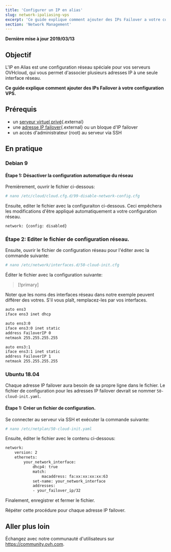 ```yaml
---
title: 'Configurer un IP en alias'
slug: network-ipaliasing-vps
excerpt: 'Ce guide explique comment ajouter des IPs Failover a votre configuration'
section: 'Network Management'
---
```


**Dernière mise à jour 2019/03/13**

## Objectif

L'IP en Alias est une configuration réseau spéciale pour vos serveurs OVHcloud, qui vous permet d'associer plusieurs adresses IP à une seule interface réseau.

**Ce guide explique comment ajouter des IPs Failover à votre configuration VPS.**

## Prérequis

* un [serveur virtuel privé](https://www.ovhcloud.com/fr-ca/vps/){.external}
* une [adresse IP failover](https://www.ovh.com/ca/fr/serveurs-dedies/ip_failover.xml){.external} ou un bloque d'IP failover
* un accès d'administrateur (root) au serveur via SSH

## En pratique

### Debian 9

#### Étape 1: Désactiver la configuration automatique du réseau

Premièrement, ouvrir le fichier ci-dessous:

```sh
# nano /etc/cloud/cloud.cfg.d/99-disable-network-config.cfg
```
Ensuite, editer le fichier avec la configuraiton ci-dessous. Ceci empêchera les modifications d'être appliqué automatiquement a votre configuration réseau.

```sh
network: {config: disabled}
```

### Étape 2: Editer le fichier de configuration réseau.

Ensuite, ouvrir le fichier de configuration réseau pour l'éditer avec la commande suivante:

```sh
# nano /etc/network/interfaces.d/50-cloud-init.cfg
```

Éditer le fichier avec la configuration suivante:

> [!primary]
>
Noter que les noms des interfaces réseau dans notre exemple peuvent différer des votres. S'il vous plaît, remplacez-les par vos interfaces.
>

```sh
auto ens3
iface ens3 inet dhcp

auto ens3:0
iface ens3:0 inet static
address FailoverIP 0
netmask 255.255.255.255

auto ens3:1
iface ens3:1 inet static
address FailoverIP 1
netmask 255.255.255.255
```

### Ubuntu 18.04

Chaque adresse IP failover aura besoin de sa propre ligne dans le fichier. Le fichier de configuration pour les adresses IP failover devrait se nommer `50-cloud-init.yaml`.

#### Étape 1: Créer un fichier de configuration.

Se connecter au serveur via SSH et exécuter la commande suivante:

```sh
# nano /etc/netplan/50-cloud-init.yaml
```

Ensuite, éditer le fichier avec le contenu ci-dessous:

```sh
network:
    version: 2
    ethernets:
        your_network_interface:
            dhcp4: true
            match:
                macaddress: fa:xx:xx:xx:xx:63
            set-name: your_network_interface
            addresses:
            - your_failover_ip/32
```
Finalement, enregistrer et fermer le fichier.

Répéter cette procédure pour chaque adresse IP failover.

## Aller plus loin

Échangez avec notre communauté d'utilisateurs sur https://community.ovh.com.
